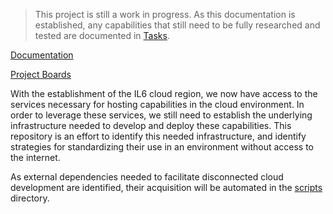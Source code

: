 > This project is still a work in progress. As this documentation is established, any capabilities that still need to be fully researched and tested are documented in [Tasks](./tasks.md).

[Documentation](https://jaimestill.github.io/azure-dev-resources)  

[Project Boards](https://github.com/users/JaimeStill/projects/5)

With the establishment of the IL6 cloud region, we now have access to the services necessary for hosting capabilities in the cloud environment. In order to leverage these services, we still need to establish the underlying infrastructure needed to develop and deploy these capabilities. This repository is an effort to identify this needed infrastructure, and identify strategies for standardizing their use in an environment without access to the internet.

As external dependencies needed to facilitate disconnected cloud development are identified, their acquisition will be automated in the [scripts](./scripts/) directory.